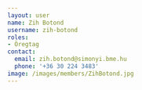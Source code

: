 ```yaml
---
layout: user
name: Zih Botond
username: zih-botond
roles:
- Öregtag
contact:
  email: zih.botond@simonyi.bme.hu
  phone: '+36 30 224 3483'
image: /images/members/ZihBotond.jpg
---
```

